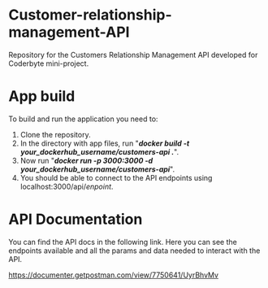 # Customer-relationship-management-API
Repository for the Customers Relationship Management API developed for Coderbyte mini-project.

# App build
To build and run the application you need to:

1. Clone the repository.
2. In the directory with app files, run "<i><b>docker build -t your_dockerhub_username/customers-api .</b></i>".
3. Now run "<i><b>docker run -p 3000:3000 -d your_dockerhub_username/customers-api</b></i>".
4. You should be able to connect to the API endpoints using localhost:3000/api/<i>enpoint</i>.

# API Documentation
You can find the API docs in the following link. Here you can see the endpoints available and all the params and data needed to interact with the API.

https://documenter.getpostman.com/view/7750641/UyrBhvMv
